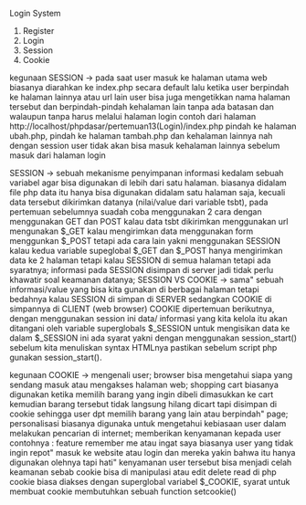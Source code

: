 

Login System
1. Register
2. Login
3. Session
4. Cookie 

kegunaan SESSION -> pada saat user masuk ke halaman utama web biasanya diarahkan ke index.php secara default lalu ketika user berpindah ke halaman lainnya  atau url lain user bisa juga mengetikkan nama halaman tersebut dan berpindah-pindah kehalaman lain tanpa ada batasan dan walaupun tanpa harus melalui halaman login contoh dari halaman http://localhost/phpdasar/pertemuan13(Login)/index.php pindah ke halaman ubah.php, pindah ke halaman tambah.php dan kehalaman lainnya nah dengan session user tidak akan bisa masuk kehalaman lainnya sebelum masuk dari halaman login

SESSION -> sebuah mekanisme penyimpanan informasi kedalam sebuah variabel agar bisa digunakan di lebih dari satu halaman. biasanya didalam file php data itu hanya bisa digunakan didalam satu halaman saja, kecuali data tersebut dikirimkan datanya (nilai/value dari variable tsbt), pada pertemuan sebelumnya suadah coba menggunakan 2 cara dengan menggunakan GET dan POST kalau data tsbt dikirimkan menggunakan url mengunakan $_GET kalau mengirimkan data menggunakan form menggunkan $_POST tetapi ada cara lain yakni menggunakan SESSION kalau kedua variable supeglobal $_GET dan $_POST hanya mengirimkan data ke 2 halaman tetapi kalau SESSION di semua halaman tetapi ada syaratnya; informasi pada SESSION disimpan di server jadi tidak perlu khawatir soal keamanan datanya; SESSION VS COOKIE -> sama" sebuah informasi/value yang bisa kita gunakan di berbagai halaman tetapi bedahnya kalau SESSION di simpan di SERVER sedangkan COOKIE di simpannya di CLIENT (web browser) COOKIE dipertemuan berikutnya, dengan menggunakan session ini data/ informasi yang kita kelola itu akan ditangani oleh variable superglobals $_SESSION untuk mengisikan data ke dalam $_SESSION ini ada syarat yakni dengan menggunakan session_start() sebelum kita menuliskan syntax HTMLnya pastikan sebelum script php gunakan session_start().

kegunaan COOKIE -> mengenali user; browser bisa mengetahui siapa yang sendang masuk atau mengakses halaman web; shopping cart biasanya digunakan ketika memilih barang yang ingin dibeli dimasukkan ke cart kemudian barang tersebut tidak langsung hilang dicart tapi disimpan di cookie sehingga user dpt memilih barang yang lain atau berpindah" page; personalisasi biasanya digunaka untuk mengetahui kebiasaan user dalam melakukan pencarian di internet; memberikan kenyamanan kepada user contohnya : feature remember me atau ingat saya biasanya user yang tidak ingin repot" masuk ke website atau login dan mereka yakin bahwa itu hanya digunakan olehnya tapi hati" kenyamanan user tersebut bisa menjadi celah keamanan sebab cookie bisa di manipulasi atau edit delete read di php cookie biasa diakses dengan superglobal variabel $_COOKIE, syarat untuk membuat cookie membutuhkan sebuah function setcookie()




